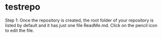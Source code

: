 # testrepo

Step 1: Once the repository is created, the root folder of your repository is listed by default and it has just one file ReadMe.md. Click on the pencil icon to edit the file.
